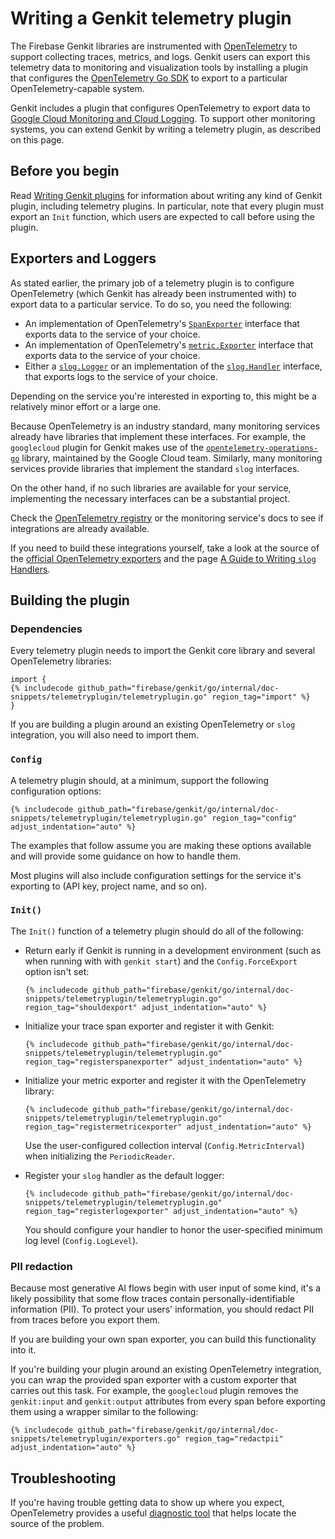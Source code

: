 # Writing a Genkit telemetry plugin

The Firebase Genkit libraries are instrumented with [OpenTelemetry](http://opentelemetry.io)
to support collecting traces, metrics, and logs. Genkit users can export this
telemetry data to monitoring and visualization tools by installing a plugin that
configures the [OpenTelemetry Go SDK](https://opentelemetry.io/docs/languages/go/getting-started/)
to export to a particular OpenTelemetry-capable system.

Genkit includes a plugin that configures OpenTelemetry to export data to
[Google Cloud Monitoring and Cloud Logging](plugins/google-cloud). To support
other monitoring systems, you can extend Genkit by writing a telemetry plugin,
as described on this page.

## Before you begin

Read [Writing Genkit plugins](plugin-authoring) for information about writing
any kind of Genkit plugin, including telemetry plugins. In particular, note that
every plugin must export an `Init` function, which users are expected to call
before using the plugin.

## Exporters and Loggers

As stated earlier, the primary job of a telemetry plugin is to configure
OpenTelemetry (which Genkit has already been instrumented with) to export data
to a particular service. To do so, you need the following:

- An implementation of OpenTelemetry's [`SpanExporter`](https://pkg.go.dev/go.opentelemetry.io/otel/sdk/trace#SpanExporter)
  interface that exports data to the service of your choice.
- An implementation of OpenTelemetry's [`metric.Exporter`](https://pkg.go.dev/go.opentelemetry.io/otel/sdk/metric#Exporter)
  interface that exports data to the service of your choice.
- Either a [`slog.Logger`](https://pkg.go.dev/log/slog#Logger)
  or an implementation of the [`slog.Handler`](https://pkg.go.dev/log/slog#Handler)
  interface, that exports logs to the service of your choice.

Depending on the service you're interested in exporting to, this might be a
relatively minor effort or a large one.

Because OpenTelemetry is an industry standard, many monitoring services already
have libraries that implement these interfaces. For example, the `googlecloud`
plugin for Genkit makes use of the
[`opentelemetry-operations-go`](https://github.com/GoogleCloudPlatform/opentelemetry-operations-go)
library, maintained by the Google Cloud team.
Similarly, many monitoring services provide libraries that implement the
standard `slog` interfaces.

On the other hand, if no such libraries are available for your service,
implementing the necessary interfaces can be a substantial project.

Check the [OpenTelemetry registry](https://opentelemetry.io/ecosystem/registry/?component=exporter&language=go)
or the monitoring service's docs to see if integrations are already available.

If you need to build these integrations yourself, take a look at the source of
the [official OpenTelemetry exporters](https://github.com/open-telemetry/opentelemetry-go/tree/main/exporters)
and the page [A Guide to Writing `slog` Handlers](https://github.com/golang/example/blob/master/slog-handler-guide/README.md).

## Building the plugin

### Dependencies

Every telemetry plugin needs to import the Genkit core library and several
OpenTelemetry libraries:

```golang
import {
{% includecode github_path="firebase/genkit/go/internal/doc-snippets/telemetryplugin/telemetryplugin.go" region_tag="import" %}
}
```

If you are building a plugin around an existing OpenTelemetry or `slog`
integration, you will also need to import them.

### `Config`

A telemetry plugin should, at a minimum, support the following configuration
options:

```golang
{% includecode github_path="firebase/genkit/go/internal/doc-snippets/telemetryplugin/telemetryplugin.go" region_tag="config" adjust_indentation="auto" %}
```

The examples that follow assume you are making these options available and will
provide some guidance on how to handle them.

Most plugins will also include configuration settings for the service it's
exporting to (API key, project name, and so on).

### `Init()`

The `Init()` function of a telemetry plugin should do all of the following:

- Return early if Genkit is running in a development environment (such as when
  running with with `genkit start`) and the `Config.ForceExport` option isn't
  set:

  ```golang
  {% includecode github_path="firebase/genkit/go/internal/doc-snippets/telemetryplugin/telemetryplugin.go" region_tag="shouldexport" adjust_indentation="auto" %}
  ```

- Initialize your trace span exporter and register it with Genkit:

  ```golang
  {% includecode github_path="firebase/genkit/go/internal/doc-snippets/telemetryplugin/telemetryplugin.go" region_tag="registerspanexporter" adjust_indentation="auto" %}
  ```

- Initialize your metric exporter and register it with the OpenTelemetry
  library:

  ```golang
  {% includecode github_path="firebase/genkit/go/internal/doc-snippets/telemetryplugin/telemetryplugin.go" region_tag="registermetricexporter" adjust_indentation="auto" %}
  ```

  Use the user-configured collection interval (`Config.MetricInterval`) when
  initializing the `PeriodicReader`.

- Register your `slog` handler as the default logger:

  ```golang
  {% includecode github_path="firebase/genkit/go/internal/doc-snippets/telemetryplugin/telemetryplugin.go" region_tag="registerlogexporter" adjust_indentation="auto" %}
  ```

  You should configure your handler to honor the user-specified minimum log
  level (`Config.LogLevel`).

### PII redaction

Because most generative AI flows begin with user input of some kind, it's a
likely possibility that some flow traces contain personally-identifiable
information (PII). To protect your users' information, you should redact PII
from traces before you export them.

If you are building your own span exporter, you can build this functionality
into it.

If you're building your plugin around an existing OpenTelemetry integration, you
can wrap the provided span exporter with a custom exporter that carries out this
task. For example, the `googlecloud` plugin removes the `genkit:input` and
`genkit:output` attributes from every span before exporting them using a wrapper
similar to the following:

```golang
{% includecode github_path="firebase/genkit/go/internal/doc-snippets/telemetryplugin/exporters.go" region_tag="redactpii" adjust_indentation="auto" %}
```

## Troubleshooting

If you're having trouble getting data to show up where you expect, OpenTelemetry
provides a useful [diagnostic tool](https://opentelemetry.io/docs/languages/js/getting-started/nodejs/#troubleshooting)
that helps locate the source of the problem.
